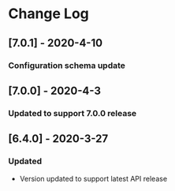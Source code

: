 # Change Log

## [7.0.1] - 2020-4-10

### Configuration schema update

## [7.0.0] - 2020-4-3

### Updated to support 7.0.0 release

## [6.4.0] - 2020-3-27

### Updated

- Version updated to support latest API release
